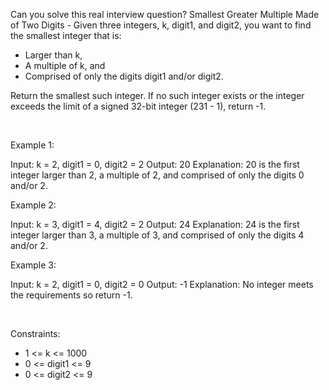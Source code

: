 Can you solve this real interview question? Smallest Greater Multiple Made of Two Digits - Given three integers, k, digit1, and digit2, you want to find the smallest integer that is:

 * Larger than k,
 * A multiple of k, and
 * Comprised of only the digits digit1 and/or digit2.

Return the smallest such integer. If no such integer exists or the integer exceeds the limit of a signed 32-bit integer (231 - 1), return -1.

 

Example 1:


Input: k = 2, digit1 = 0, digit2 = 2
Output: 20
Explanation:
20 is the first integer larger than 2, a multiple of 2, and comprised of only the digits 0 and/or 2.


Example 2:


Input: k = 3, digit1 = 4, digit2 = 2
Output: 24
Explanation:
24 is the first integer larger than 3, a multiple of 3, and comprised of only the digits 4 and/or 2.


Example 3:


Input: k = 2, digit1 = 0, digit2 = 0
Output: -1
Explanation:
No integer meets the requirements so return -1.


 

Constraints:

 * 1 <= k <= 1000
 * 0 <= digit1 <= 9
 * 0 <= digit2 <= 9